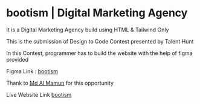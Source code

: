 # bootism | Digital Marketing Agency

It is a Digital Marketing Agency build using HTML & Tailwind Only

This is the submission of Design to Code Contest presented by Talent Hunt

In this Contest, programmer has to build the website with the help of figma provided

Figma Link : [bootism](<https://www.figma.com/design/COWR1HVIZ0QIVRusNE5GYu/Bostim---Digital-marketing-Agency-Landing-Page-(Community)?m=auto&is-community-duplicate=1&fuid=1198166507241259689>)

Thank to [Md Al Mamun](https://web.telegram.org/k/#@aspiring_developer1) for this opportunity

Live Website Link [bootism](https://boostim-manthan-sharmas-projects-ded973df.vercel.app/)
